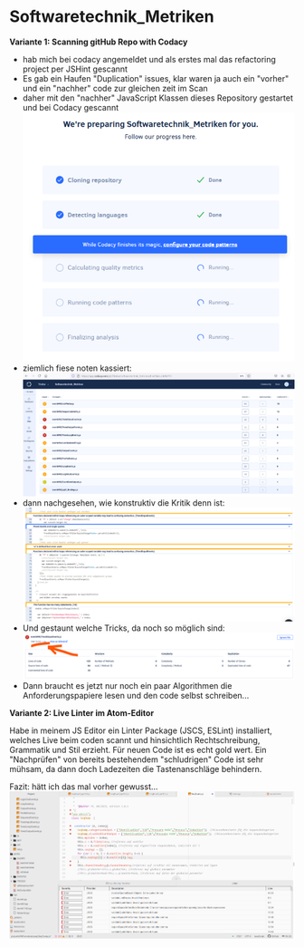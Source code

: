 # Softwaretechnik_Metriken

**Variante 1: Scanning gitHub Repo with Codacy**


* hab mich bei codacy angemeldet und als erstes mal das refactoring project per JSHint gescannt
* Es gab ein Haufen "Duplication" issues, klar waren ja auch ein "vorher" und ein "nachher" code zur gleichen zeit im Scan
* daher mit den "nachher" JavaScript Klassen  dieses Repository gestartet und bei Codacy gescannt
![alt a screenshot](https://github.com/TiloKar/Softwaretechnik_Metriken/blob/master/img/codacy_working.png "Codacy arbeitet" )
* ziemlich fiese noten kassiert:
![alt a screenshot](https://github.com/TiloKar/Softwaretechnik_Metriken/blob/master/img/codacy_meine_noten.png "Codacy arbeitet" )
* dann nachgesehen, wie konstruktiv die Kritik denn ist:
![alt a screenshot](https://github.com/TiloKar/Softwaretechnik_Metriken/blob/84f196c51061acdcc6b9e965acd57be66f288e3c/img/codacy_meine_fehler%20im%20detail.png "Codacy arbeitet" )
* Und gestaunt welche Tricks, da noch so möglich sind:
![alt a screenshot](https://github.com/TiloKar/Softwaretechnik_Metriken/blob/84f196c51061acdcc6b9e965acd57be66f288e3c/img/codacy_fehler_zusammenfassung.png "Codacy arbeitet" )
* Dann braucht es jetzt nur noch ein paar Algorithmen die Anforderungspapiere lesen und den code selbst schreiben...


**Variante 2: Live Linter im Atom-Editor**



Habe in meinem JS Editor ein Linter Package (JSCS, ESLint) installiert, welches Live beim coden scannt und hinsichtlich Rechtschreibung, Grammatik und Stil erzieht.
Für neuen Code ist es echt gold wert. Ein "Nachprüfen" von bereits bestehendem "schludrigen" Code ist sehr mühsam, da dann doch Ladezeiten die Tastenanschläge behindern.

Fazit: hätt ich das mal vorher gewusst...
![alt a screenshot](https://github.com/TiloKar/Softwaretechnik_Metriken/blob/master/img/live%20jscs%20linter%20im%20atom%20editor.png "Linter im Atom" )
